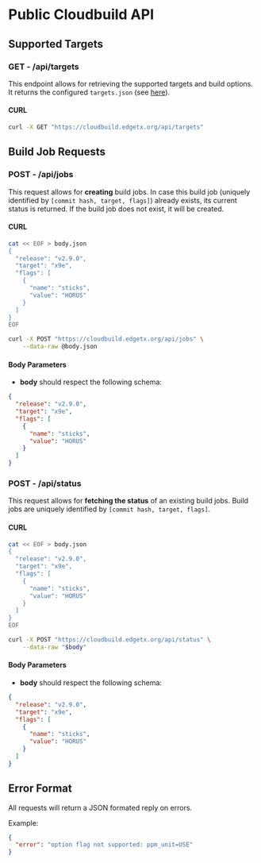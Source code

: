 # Public Cloudbuild API

## Supported Targets

### **GET** - /api/targets

This endpoint allows for retrieving the supported targets and build options.
It returns the configured `targets.json` (see [here](../targets.json)).

#### CURL

```sh
curl -X GET "https://cloudbuild.edgetx.org/api/targets"
```

## Build Job Requests

### **POST** - /api/jobs

This request allows for **creating** build jobs. In case this build job
(uniquely identified by `[commit hash, target, flags]`) already exists,
its current status is returned. If the build job does not exist, it will
be created.

#### CURL

```sh
cat << EOF > body.json
{
  "release": "v2.9.0",
  "target": "x9e",
  "flags": [
	{
	  "name": "sticks",
	  "value": "HORUS"
	}
  ]
}
EOF

curl -X POST "https://cloudbuild.edgetx.org/api/jobs" \
    --data-raw @body.json
```

#### Body Parameters

- **body** should respect the following schema:

```json
{
  "release": "v2.9.0",
  "target": "x9e",
  "flags": [
	{
	  "name": "sticks",
	  "value": "HORUS"
	}
  ]
}
```

### **POST** - /api/status

This request allows for **fetching the status** of an existing build jobs.
Build jobs are uniquely identified by `[commit hash, target, flags]`.

#### CURL

```sh
cat << EOF > body.json
{
  "release": "v2.9.0",
  "target": "x9e",
  "flags": [
	{
	  "name": "sticks",
	  "value": "HORUS"
	}
  ]
}
EOF

curl -X POST "https://cloudbuild.edgetx.org/api/status" \
    --data-raw "$body"
```

#### Body Parameters

- **body** should respect the following schema:

```json
{
  "release": "v2.9.0",
  "target": "x9e",
  "flags": [
	{
	  "name": "sticks",
	  "value": "HORUS"
	}
  ]
}
```

## Error Format

All requests will return a JSON formated reply on errors.

Example:
``` json
{
  "error": "option flag not supported: ppm_unit=USE"
}
```
